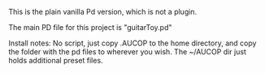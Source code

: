 This is the plain vanilla Pd version, which is not a plugin.

The main PD file for this project is "guitarToy.pd"

Install notes:
No script, just copy .AUCOP to the home directory, and copy the folder with the pd files to wherever you wish. The ~/AUCOP dir just holds additional preset files.
